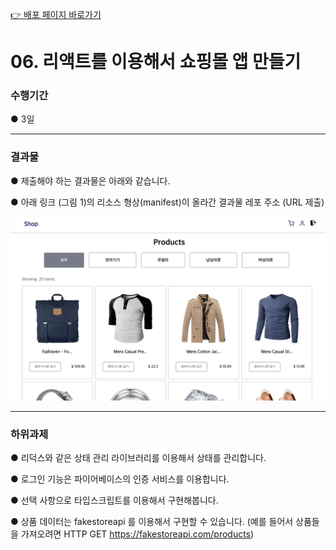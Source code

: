 >
[👉 배포 페이지 바로가기](https://sj70.github.io/shopping_mall/)

# 06. 리액트를 이용해서 쇼핑몰 앱 만들기

### 수행기간

● 3일

---

### 결과물

● 제출해야 하는 결과물은 아래와 같습니다.

● 아래 링크 (그림 1)의 리소스 형상(manifest)이 올라간 결과물 레포 주소 (URL 제출)

![ref_img](./ref_img.gif)

---

### 하위과제

● 리덕스와 같은 상태 관리 라이브러리를 이용해서 상태를 관리합니다.

● 로그인 기능은 파이어베이스의 인증 서비스를 이용합니다.

● 선택 사항으로 타입스크립트를 이용해서 구현해봅니다.

● 상품 데이터는 fakestoreapi 를 이용해서 구현할 수 있습니다. (예를 들어서 상품들을 가져오려면 HTTP GET  https://fakestoreapi.com/products)